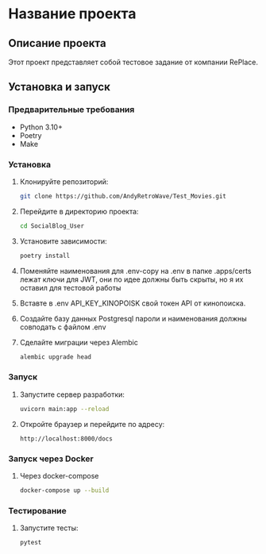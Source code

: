 # Название проекта

## Описание проекта

Этот проект представляет собой тестовое задание от компании RePlace.

## Установка и запуск

### Предварительные требования

- Python 3.10+
- Poetry
- Make

### Установка

1. Клонируйте репозиторий:
   ```sh
   git clone https://github.com/AndyRetroWave/Test_Movies.git
   ```
2. Перейдите в директорию проекта:
   ```sh
   cd SocialBlog_User
   ```
3. Установите зависимости:
   ```sh
   poetry install
   ```
4. Поменяйте наименования для .env-copy на .env в папке .apps/certs лежат ключи для JWT, они по идее должны быть скрыты, но я их оставил для тестовой работы

5. Вставте в .env API_KEY_KINOPOISK свой токен API от кинопоиска.

6. Создайте базу данных Postgresql пароли и наименования должны совподать с файлом .env

7. Cделайте миграции через Alembic
   ```sh
   alembic upgrade head
   ```

### Запуск

1. Запустите сервер разработки:
   ```sh
   uvicorn main:app --reload
   ```
2. Откройте браузер и перейдите по адресу:
   ```
   http://localhost:8000/docs
   ```

### Запуск через Docker

1. Через docker-compose
   ```sh
   docker-compose up --build
   ```

### Тестирование

1. Запустите тесты:
   ```sh
   pytest
   ```
